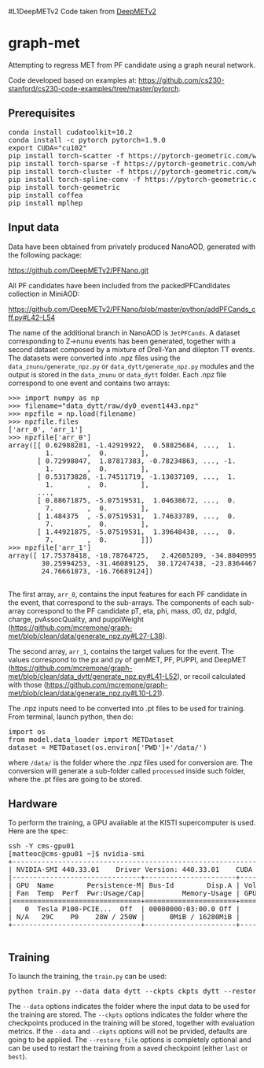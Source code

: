 #L1DeepMETv2
Code taken from [DeepMETv2](https://github.com/DeepMETv2/DeepMETv2)

# graph-met

Attempting to regress MET from PF candidate using a graph neural network. 

Code developed based on examples at: https://github.com/cs230-stanford/cs230-code-examples/tree/master/pytorch.

## Prerequisites 

<pre>
conda install cudatoolkit=10.2
conda install -c pytorch pytorch=1.9.0
export CUDA="cu102"
pip install torch-scatter -f https://pytorch-geometric.com/whl/torch-1.9.0+${CUDA}.html
pip install torch-sparse -f https://pytorch-geometric.com/whl/torch-1.9.0+${CUDA}.html
pip install torch-cluster -f https://pytorch-geometric.com/whl/torch-1.9.0+${CUDA}.html
pip install torch-spline-conv -f https://pytorch-geometric.com/whl/torch-1.9.0+${CUDA}.html
pip install torch-geometric
pip install coffea
pip install mplhep
</pre>

## Input data

Data have been obtained from privately produced NanoAOD, generated with the following package:

https://github.com/DeepMETv2/PFNano.git

All PF candidates have been included from the packedPFCandidates collection in MiniAOD:

https://github.com/DeepMETv2/PFNano/blob/master/python/addPFCands_cff.py#L42-L54

The name of the additional branch in NanoAOD is `JetPFCands`. 
A dataset corresponding to Z->nunu events has been generated, together with a second dataset composed by a mixture of Drell-Yan and dilepton TT events. The datasets were converted into .npz files using the `data_znunu/generate_npz.py` or `data_dytt/generate_npz.py` modules and the output is stored in the `data_znunu` or `data_dytt` folder. Each .npz file correspond to one event and contains two arrays:

<pre>
>>> import numpy as np
>>> filename="data_dytt/raw/dy0_event1443.npz"
>>> npzfile = np.load(filename)
>>> npzfile.files
['arr_0', 'arr_1']
>>> npzfile['arr_0']
array([[ 0.62988281, -1.42919922,  0.58825684, ...,  1.        ,
         1.        ,  0.        ],
       [ 0.72998047,  1.87817383, -0.78234863, ..., -1.        ,
         1.        ,  0.        ],
       [ 0.53173828, -1.74511719, -1.13037109, ...,  1.        ,
         1.        ,  0.        ],
       ...,
       [ 0.88671875, -5.07519531,  1.04638672, ...,  0.        ,
         7.        ,  0.        ],
       [ 1.484375  , -5.07519531,  1.74633789, ...,  0.        ,
         7.        ,  0.        ],
       [ 1.44921875, -5.07519531,  1.39648438, ...,  0.        ,
         7.        ,  0.        ]])
>>> npzfile['arr_1']
array([ 17.75378418, -10.78764725,   2.42605209, -34.80409956,
        30.25994253, -31.46089125,  30.17247438, -23.83644676,
        24.76661873, -16.76689124])

</pre>    

The first array, `arr_0`, contains the input features for each PF candidate in the event, that correspond to the sub-arrays. The components of each sub-array correspond to the PF candidate pT, eta, phi, mass, d0, dz, pdgId, charge, pvAssocQuality, and puppiWeight (https://github.com/mcremone/graph-met/blob/clean/data/generate_npz.py#L27-L38). 

The second array, `arr_1`, contains the target values for the event. The values correspond to the px and py of genMET, PF, PUPPI, and DeepMET (https://github.com/mcremone/graph-met/blob/clean/data_dytt/generate_npz.py#L41-L52), or recoil calculated with those (https://github.com/mcremone/graph-met/blob/clean/data/generate_npz.py#L10-L21).

The .npz inputs need to be converted into .pt files to be used for training. From terminal, launch python, then do:

<pre>
import os
from model.data_loader import METDataset
dataset = METDataset(os.environ['PWD']+'/data/')
</pre>   

where `/data/` is the folder where the .npz files used for conversion are. The conversion will generate a sub-folder called `processed` inside such folder, where the .pt files are going to be stored.

## Hardware

To perform the training, a GPU available at the KISTI supercomputer is used. Here are the spec:
<pre>
ssh -Y cms-gpu01
[matteoc@cms-gpu01 ~]$ nvidia-smi 
+-----------------------------------------------------------------------------+
| NVIDIA-SMI 440.33.01    Driver Version: 440.33.01    CUDA Version: 10.2     |
|-------------------------------+----------------------+----------------------+
| GPU  Name        Persistence-M| Bus-Id        Disp.A | Volatile Uncorr. ECC |
| Fan  Temp  Perf  Pwr:Usage/Cap|         Memory-Usage | GPU-Util  Compute M. |
|===============================+======================+======================|
|   0  Tesla P100-PCIE...  Off  | 00000000:03:00.0 Off |                    0 |
| N/A   29C    P0    28W / 250W |      0MiB / 16280MiB |      0%      Default |
+-------------------------------+----------------------+----------------------+

</pre>                                                                 

## Training

To launch the training, the `train.py` can be used:


<pre>
python train.py --data data_dytt --ckpts ckpts_dytt --restore_file past
</pre>

The `--data` options indicates the folder where the input data to be used for the training are stored. The `--ckpts` options indicates the folder where the checkpoints produced in the training will be stored, together with evaluation metrics. If the `--data` and `--ckpts` options will not be prvided, defaults are going to be applied. The `--restore_file` options is completely optional and can be used to restart the training from a saved checkpoint (either `last` or `best`).
